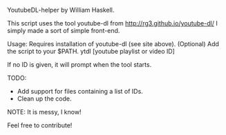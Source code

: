 YoutubeDL-helper by William Haskell.

This script uses the tool youtube-dl from http://rg3.github.io/youtube-dl/
I simply made a sort of simple front-end.

Usage:
Requires installation of youtube-dl (see site above).
(Optional) Add the script to your $PATH.
ytdl [youtube playlist or video ID]

If no ID is given, it will prompt when the tool starts.

TODO:
- Add support for files containing a list of IDs.
- Clean up the code.

NOTE:
It is messy, I know!

Feel free to contribute!